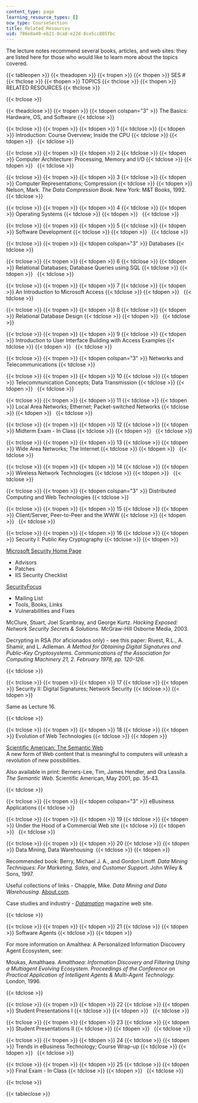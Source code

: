 ```yaml
---
content_type: page
learning_resource_types: []
ocw_type: CourseSection
title: Related Resources
uid: 786e8a40-eb21-0ca8-e22d-8ce5cc805fbc
---
```


The lecture notes recommend several books, articles, and web sites: they are listed here for those who would like to learn more about the topics covered.

{{< tableopen >}}
{{< theadopen >}}
{{< tropen >}}
{{< thopen >}}
SES #
{{< thclose >}}
{{< thopen >}}
TOPICS
{{< thclose >}}
{{< thopen >}}
RELATED RESOURCES
{{< thclose >}}

{{< trclose >}}

{{< theadclose >}}
{{< tropen >}}
{{< tdopen colspan="3" >}}
The Basics: Hardware, OS, and Software
{{< tdclose >}}

{{< trclose >}}
{{< tropen >}}
{{< tdopen >}}
1
{{< tdclose >}}
{{< tdopen >}}
Introduction: Course Overview; Inside the CPU
{{< tdclose >}}
{{< tdopen >}}
 
{{< tdclose >}}

{{< trclose >}}
{{< tropen >}}
{{< tdopen >}}
2
{{< tdclose >}}
{{< tdopen >}}
Computer Architecture: Processing, Memory and I/O
{{< tdclose >}}
{{< tdopen >}}
 
{{< tdclose >}}

{{< trclose >}}
{{< tropen >}}
{{< tdopen >}}
3
{{< tdclose >}}
{{< tdopen >}}
Computer Representations; Compression
{{< tdclose >}}
{{< tdopen >}}
Nelson, Mark. _The Data Compression Book_. New York: M&T Books, 1992.
{{< tdclose >}}

{{< trclose >}}
{{< tropen >}}
{{< tdopen >}}
4
{{< tdclose >}}
{{< tdopen >}}
Operating Systems
{{< tdclose >}}
{{< tdopen >}}
 
{{< tdclose >}}

{{< trclose >}}
{{< tropen >}}
{{< tdopen >}}
5
{{< tdclose >}}
{{< tdopen >}}
Software Development
{{< tdclose >}}
{{< tdopen >}}
 
{{< tdclose >}}

{{< trclose >}}
{{< tropen >}}
{{< tdopen colspan="3" >}}
Databases
{{< tdclose >}}

{{< trclose >}}
{{< tropen >}}
{{< tdopen >}}
6
{{< tdclose >}}
{{< tdopen >}}
Relational Databases; Database Queries using SQL
{{< tdclose >}}
{{< tdopen >}}
 
{{< tdclose >}}

{{< trclose >}}
{{< tropen >}}
{{< tdopen >}}
7
{{< tdclose >}}
{{< tdopen >}}
An Introduction to Microsoft Access
{{< tdclose >}}
{{< tdopen >}}
 
{{< tdclose >}}

{{< trclose >}}
{{< tropen >}}
{{< tdopen >}}
8
{{< tdclose >}}
{{< tdopen >}}
Relational Database Design
{{< tdclose >}}
{{< tdopen >}}
 
{{< tdclose >}}

{{< trclose >}}
{{< tropen >}}
{{< tdopen >}}
9
{{< tdclose >}}
{{< tdopen >}}
Introduction to User Interface Building with Access Examples
{{< tdclose >}}
{{< tdopen >}}
 
{{< tdclose >}}

{{< trclose >}}
{{< tropen >}}
{{< tdopen colspan="3" >}}
Networks and Telecommunications
{{< tdclose >}}

{{< trclose >}}
{{< tropen >}}
{{< tdopen >}}
10
{{< tdclose >}}
{{< tdopen >}}
Telecommunication Concepts; Data Transmission
{{< tdclose >}}
{{< tdopen >}}
 
{{< tdclose >}}

{{< trclose >}}
{{< tropen >}}
{{< tdopen >}}
11
{{< tdclose >}}
{{< tdopen >}}
Local Area Networks; Ethernet; Packet-switched Networks
{{< tdclose >}}
{{< tdopen >}}
 
{{< tdclose >}}

{{< trclose >}}
{{< tropen >}}
{{< tdopen >}}
12
{{< tdclose >}}
{{< tdopen >}}
Midterm Exam - In Class
{{< tdclose >}}
{{< tdopen >}}
 
{{< tdclose >}}

{{< trclose >}}
{{< tropen >}}
{{< tdopen >}}
13
{{< tdclose >}}
{{< tdopen >}}
Wide Area Networks; The Internet
{{< tdclose >}}
{{< tdopen >}}
 
{{< tdclose >}}

{{< trclose >}}
{{< tropen >}}
{{< tdopen >}}
14
{{< tdclose >}}
{{< tdopen >}}
Wireless Network Technologies
{{< tdclose >}}
{{< tdopen >}}
 
{{< tdclose >}}

{{< trclose >}}
{{< tropen >}}
{{< tdopen colspan="3" >}}
Distributed Computing and Web Technologies
{{< tdclose >}}

{{< trclose >}}
{{< tropen >}}
{{< tdopen >}}
15
{{< tdclose >}}
{{< tdopen >}}
Client/Server, Peer-to-Peer and the WWW
{{< tdclose >}}
{{< tdopen >}}
 
{{< tdclose >}}

{{< trclose >}}
{{< tropen >}}
{{< tdopen >}}
16
{{< tdclose >}}
{{< tdopen >}}
Security I: Public Key Cryptography
{{< tdclose >}}
{{< tdopen >}}


[Microsoft Security Home Page](http://www.microsoft.com/security)

*   Advisors
*   Patches
*   IIS Security Checklist

[SecurityFocus](http://www.securityfocus.com)

*   Mailing List
*   Tools, Books, Links
*   Vulnerabilities and Fixes

McClure, Stuart, Joel Scambray, and George Kurtz. _Hacking Exposed: Network Security Secrets & Solutions._ McGraw-Hill Osborne Media, 2003.  
  
Decrypting in RSA (for aficionados only) - see this paper: Rivest, R.L., A. Shamir, and L. Adleman. _A Method for Obtaining Digital Signatures and Public-Key Cryptosystems._ _Communications of the Association for Computing Machinery 21, 2. February 1978, pp. 120-126._


{{< tdclose >}}

{{< trclose >}}
{{< tropen >}}
{{< tdopen >}}
17
{{< tdclose >}}
{{< tdopen >}}
Security II: Digital Signatures; Network Security
{{< tdclose >}}
{{< tdopen >}}


Same as Lecture 16.


{{< tdclose >}}

{{< trclose >}}
{{< tropen >}}
{{< tdopen >}}
18
{{< tdclose >}}
{{< tdopen >}}
Evolution of Web Technologies
{{< tdclose >}}
{{< tdopen >}}


[Scientific American: The Semantic Web](http://www.sciam.com/article.cfm?articleID=00048144-10D2-1C70-84A9809EC588EF21&ref=sciam)  
A new form of Web content that is meaningful to computers will unleash a revolution of new possibilities.

Also available in print: Berners-Lee, Tim, James Hendler, and Ora Lassila. _The Semantic Web_. Scientific American, May 2001, pp. 35-43.


{{< tdclose >}}

{{< trclose >}}
{{< tropen >}}
{{< tdopen colspan="3" >}}
eBusiness Applications
{{< tdclose >}}

{{< trclose >}}
{{< tropen >}}
{{< tdopen >}}
19
{{< tdclose >}}
{{< tdopen >}}
Under the Hood of a Commercial Web site
{{< tdclose >}}
{{< tdopen >}}
 
{{< tdclose >}}

{{< trclose >}}
{{< tropen >}}
{{< tdopen >}}
20
{{< tdclose >}}
{{< tdopen >}}
Data Mining, Data Warehousing 
{{< tdclose >}}
{{< tdopen >}}


Recommended book: Berry, Michael J. A., and Gordon Linoff. _Data Mining Techniques: For Marketing, Sales, and Customer Support._ John Wiley & Sons, 1997.

Useful collections of links - Chapple, Mike. _Data Mining and Data Warehousing_. [About.com](http://www.about.com).

Case studies and industry - [_Datamation_](http://www.datamation.com) magazine web site.


{{< tdclose >}}

{{< trclose >}}
{{< tropen >}}
{{< tdopen >}}
21
{{< tdclose >}}
{{< tdopen >}}
Software Agents
{{< tdclose >}}
{{< tdopen >}}


For more information on Amalthea: A Personalized Information Discovery Agent Ecosystem, see:  
  
Moukas, Amalthaea. _Amalthaea: Information Discovery and Filtering Using a Multiagent Evolving Ecosystem_. _Proceedings of the Conference on Practical Application of Intelligent Agents & Multi-Agent Technology._ London, 1996.


{{< tdclose >}}

{{< trclose >}}
{{< tropen >}}
{{< tdopen >}}
22
{{< tdclose >}}
{{< tdopen >}}
Student Presentations I
{{< tdclose >}}
{{< tdopen >}}
 
{{< tdclose >}}

{{< trclose >}}
{{< tropen >}}
{{< tdopen >}}
23
{{< tdclose >}}
{{< tdopen >}}
Student Presentations II
{{< tdclose >}}
{{< tdopen >}}
 
{{< tdclose >}}

{{< trclose >}}
{{< tropen >}}
{{< tdopen >}}
24
{{< tdclose >}}
{{< tdopen >}}
Trends in eBusiness Technology; Course Wrap-up
{{< tdclose >}}
{{< tdopen >}}
 
{{< tdclose >}}

{{< trclose >}}
{{< tropen >}}
{{< tdopen >}}
25
{{< tdclose >}}
{{< tdopen >}}
Final Exam - In Class
{{< tdclose >}}
{{< tdopen >}}
 
{{< tdclose >}}

{{< trclose >}}

{{< tableclose >}}